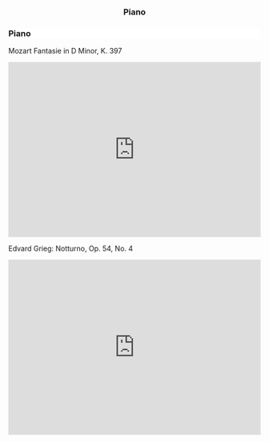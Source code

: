 <h3 style="text-align: center" class="hideOnMobile">Piano</h3>
<!-- js-flickity -->
<div class="gallery"
  data-flickity-options='{ 
    "watchCSS": true, "wrapAround": true
  }'>
  <!-- begin instrument -->
  <div class="gallery-cell">
    <div class="sampleContainer">
      <div class="sampleMeta" style="background: url(/static/img/piano.jpg) white top right/cover no-repeat">
        <h3>Piano</h3>
      </div>
      <div class="sampleMp3">
        <p>Mozart Fantasie in D Minor, K. 397</p>
        <iframe width="100%" height="350" src="https://www.youtube.com/embed/GfhnkyXkUP4" frameborder="0" allow="accelerometer; autoplay; clipboard-write; encrypted-media; gyroscope; picture-in-picture" allowfullscreen></iframe>
        <p>Edvard Grieg: Notturno, Op. 54, No. 4</p>
        <iframe width="100%" height="350" src="https://www.youtube.com/embed/NpHRHrt-lpo" frameborder="0" allow="accelerometer; autoplay; clipboard-write; encrypted-media; gyroscope; picture-in-picture" allowfullscreen></iframe>
        </p>
      </div>
    </div>    
  </div>
  <!-- <div class="gallery-cell">
    <div class="sampleContainer">
      <div class="sampleMeta" style="background: url(/static/img/saxophone.jpg) white top right/cover no-repeat">
        <h3 class="hideOnMobile">Saxophone</h3>
      </div>
      <div class="sampleMp3">
        <p>This is all content about the saxophone.</p>
      </div>
    </div>    
  </div> -->
</div>
<!-- end instrument -->
